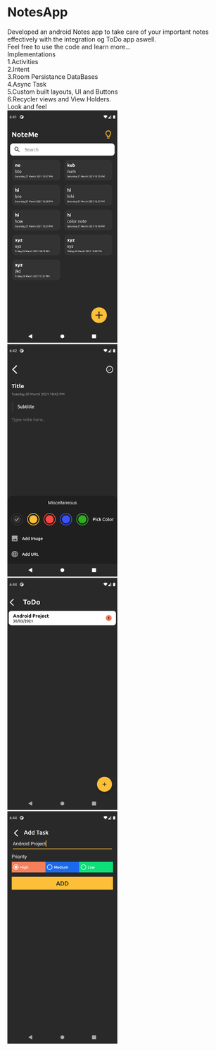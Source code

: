 # NotesApp
Developed an android Notes app to take care of your important notes effectively with the integration og ToDo app aswell.
</br>
Feel free to use the code and learn more...
</br>
Implementations
</br>
1.Activities
</br>
2.Intent
</br>
3.Room Persistance DataBases
</br>
4.Async Task
</br>
5.Custom built layouts, UI and Buttons
</br>
6.Recycler views and View Holders.
</br>
Look and feel 
</br>
<img src="https://github.com/SimplySonu/NotesApp/blob/master/app/src/main/res/drawable/Screenshot_20210330_184141.png" width="250">
</br>
<img src="https://github.com/SimplySonu/NotesApp/blob/master/app/src/main/res/drawable/Screenshot_20210330_184212.png" width="250">
</br>
<img src="https://github.com/SimplySonu/NotesApp/blob/master/app/src/main/res/drawable/Screenshot_20210330_184440.png" width="250">
</br>
<img src="https://github.com/SimplySonu/NotesApp/blob/master/app/src/main/res/drawable/Screenshot_20210330_184434.png" width="250">

